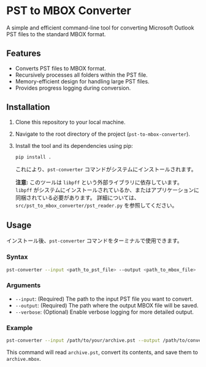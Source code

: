 # PST to MBOX Converter

A simple and efficient command-line tool for converting Microsoft Outlook PST files to the standard MBOX format.

## Features

- Converts PST files to MBOX format.
- Recursively processes all folders within the PST file.
- Memory-efficient design for handling large PST files.
- Provides progress logging during conversion.

## Installation

1.  Clone this repository to your local machine.
2.  Navigate to the root directory of the project (`pst-to-mbox-converter`).
3.  Install the tool and its dependencies using pip:

    ```bash
    pip install .
    ```

    これにより、`pst-converter` コマンドがシステムにインストールされます。

    **注意:** このツールは `libpff` という外部ライブラリに依存しています。
    `libpff` がシステムにインストールされているか、またはアプリケーションに同梱されている必要があります。
    詳細については、`src/pst_to_mbox_converter/pst_reader.py` を参照してください。

## Usage

インストール後、`pst-converter` コマンドをターミナルで使用できます。

### Syntax

```bash
pst-converter --input <path_to_pst_file> --output <path_to_mbox_file>
```

### Arguments

-   `--input`: (Required) The path to the input PST file you want to convert.
-   `--output`: (Required) The path where the output MBOX file will be saved.
-   `--verbose`: (Optional) Enable verbose logging for more detailed output.

### Example

```bash
pst-converter --input /path/to/your/archive.pst --output /path/to/converted/archive.mbox
```

This command will read `archive.pst`, convert its contents, and save them to `archive.mbox`.
